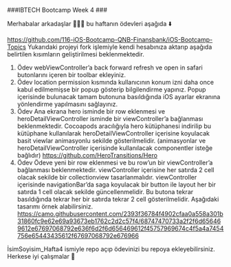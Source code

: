 ###IBTECH Bootcamp Week 4 ###

Merhabalar arkadaşlar 🙋🏻‍♀️ bu haftanın ödevleri aşağıda ⬇️

https://github.com/116-iOS-Bootcamp-QNB-Finansbank/iOS-Bootcamp-Topics
Yukarıdaki projeyi fork işlemiyle kendi hesabınıza aktarıp aşağıda belirtilen kısımların geliştirilmesi beklenmektedir.

1. Ödev
webViewController’a back forward refresh ve open in safari butonlarını içeren bir toolbar ekleyiniz.
2. Ödev
location permission kısmında kullanıcının konum izni daha once kabul edilmemişse bir popup gösterip bilgilendirme yapınız. Popup içerisinde bulunacak tamam butonuna basıldığında iOS ayarlar ekranına yönlendirme yapılmasını sağlayınız.
3. Ödev
Ana ekrana hero isminde bir row eklenmesi ve heroDetailViewController isminde bir viewController’a bağlanması beklenmektedir. Cocoapods aracılığıyla hero kütüphanesi indirilip bu kütüphane kullanılarak heroDetailViewController içerisine koyulacak basit viewlar animasyonlu sekilde gösterilmelidir. (animasyonlar ve heroDetailViewController içerisinde kullanılacak componentler isteğe bağlıdır)
https://github.com/HeroTransitions/Hero
4. Ödev
Ödeve yeni bir row eklenmesi ve bu row’un bir viewController’a bağlanması beklenmektedir. viewController içerisine her satırda 2 cell olacak sekilde bir collectionview tasarlanmalıdır. viewController içerisinde navigationBar’da saga koyulacak bir button ile layout her bir satırda 1 cell olacak sekilde güncellenmelidir. Bu butona tekrar basıldığında tekrar her bir satırda tekrar 2 cell gösterilmelidir.
Aşağıdaki tasarımı örnek alabilirsiniz.
https://camo.githubusercontent.com/2393f36784f4902cfaa0a558a301b31860fc9e62e69a93673eb1762c2d2c57f4/68747470733a2f2f6d656469612e67697068792e636f6d2f6d656469612f45757969674c4f5a4a7454756e65443435612f67697068792e676966

İsimSoyisim_Hafta4 ismiyle repo açıp ödevinizi bu repoya ekleyebilirsiniz.
Herkese iyi çalışmalar 🙂
